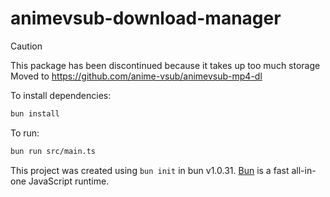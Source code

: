 # animevsub-download-manager

> [!CAUTION]
> 
> This package has been discontinued because it takes up too much storage
> Moved to https://github.com/anime-vsub/animevsub-mp4-dl

To install dependencies:

```bash
bun install
```

To run:

```bash
bun run src/main.ts
```

This project was created using `bun init` in bun v1.0.31. [Bun](https://bun.sh) is a fast all-in-one JavaScript runtime.
